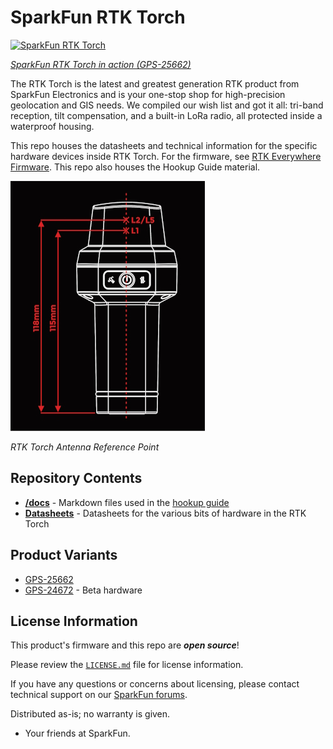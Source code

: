 SparkFun RTK Torch
========================================

[![SparkFun RTK Torch](https://cdn.sparkfun.com//assets/parts/2/4/9/9/7/GPS-24672-Action-4.jpg)](https://www.sparkfun.com/products/25662)

[*SparkFun RTK Torch in action (GPS-25662)*](https://www.sparkfun.com/products/25662)

The RTK Torch is the latest and greatest generation RTK product from SparkFun Electronics and is your one-stop shop for high-precision geolocation and GIS needs. We compiled our wish list and got it all: tri-band reception, tilt compensation, and a built-in LoRa radio, all protected inside a waterproof housing.

This repo houses the datasheets and technical information for the specific hardware devices inside RTK Torch. For the firmware, see [RTK Everywhere Firmware](https://github.com/sparkfun/SparkFun_RTK_Everywhere_Firmware). This repo also houses the Hookup Guide material.

[![RTK Torch Antenna Reference Point](RTK-Torch-ARP-Small.jpg)](RTK-Torch-ARP.jpg)

*RTK Torch Antenna Reference Point*

Repository Contents
-------------------

* **[/docs](/docs/)** - Markdown files used in the [hookup guide](https://docs.sparkfun.com/SparkFun_RTK_Torch/)
* **[Datasheets](/Datasheets)** - Datasheets for the various bits of hardware in the RTK Torch

Product Variants
----------------

* [GPS-25662](https://www.sparkfun.com/products/25662)
* [GPS-24672](https://www.sparkfun.com/products/24672) - Beta hardware

License Information
-------------------

This product's firmware and this repo are ***open source***!

Please review the [`LICENSE.md`](./LICENSE.md) file for license information.

If you have any questions or concerns about licensing, please contact technical support on our [SparkFun forums](https://forum.sparkfun.com/viewforum.php?f=152).

Distributed as-is; no warranty is given.

- Your friends at SparkFun.
